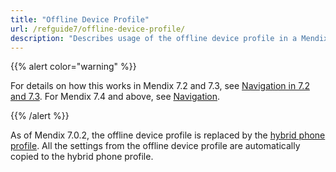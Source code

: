 ```yaml
---
title: "Offline Device Profile"
url: /refguide7/offline-device-profile/
description: "Describes usage of the offline device profile in a Mendix app for Mendix 7.0 and 7.1."
---
```


{{% alert color="warning" %}}

For details on how this works in Mendix 7.2 and 7.3, see [Navigation in 7.2 and 7.3](/refguide7/navigation-in-72-and-73/). For Mendix 7.4 and above, see [Navigation](/refguide7/navigation/).

{{% /alert %}}

As of Mendix 7.0.2, the offline device profile is replaced by the [hybrid phone profile](/refguide7/hybrid-phone-profile/). All the settings from the offline device profile are automatically copied to the hybrid phone profile.

